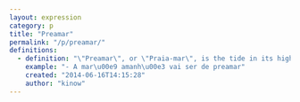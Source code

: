 ```yaml
---
layout: expression
category: p
title: "Preamar"
permalink: "/p/preamar/"
definitions:
  - definition: "\"Preamar\", or \"Praia-mar\", is the tide in its highest level. It is the closest word in Brazilian Portuguese for the King Tide expression (used mainly in New Zealand and Australia)."
    example: "- A mar\u00e9 amanh\u00e3 vai ser de preamar"
    created: "2014-06-16T14:15:28"
    author: "kinow"
---
```

